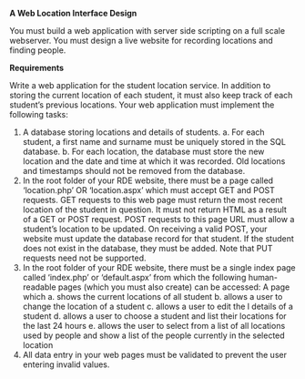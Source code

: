 **A Web Location Interface Design**

You must build a web application with server side scripting on a full scale webserver. You must design a live website for recording locations and finding people.

**Requirements**

Write a web application for the student location service. In addition to storing the current location of each student, it must also keep track of each student’s previous locations. Your web application must implement the following tasks:
1) A database storing locations and details of students.
a. For each student, a first name and surname must be uniquely stored in the SQL database.
b. For each location, the database must store the new location and the date and time at which it was recorded. Old locations and timestamps should not be removed from the database.
2) In the root folder of your RDE website, there must be a page called ‘location.php’ OR ‘location.aspx’ which must accept GET and POST requests. GET requests to this web page must return the most recent location of the student in question. It must not return HTML as a result of a GET or POST request. POST requests to this page URL must allow a student’s location to be updated. On receiving a valid POST, your website must update the database record for that student. If the student does not exist in the database, they must be added. Note that PUT requests need not be supported.
3) In the root folder of your RDE website, there must be a single index page called ‘index.php’ or ‘default.aspx’ from which the following human-readable pages (which you must also create) can be accessed:
A page which
a. shows the current locations of all student
b. allows a user to change the location of a student
c. allows a user to edit the l details of a student
d. allows a user to choose a student and list their locations for the last 24 hours
e. allows the user to select from a list of all locations used by people and show a list of the people currently in the selected location
4) All data entry in your web pages must be validated to prevent the user entering invalid values.
